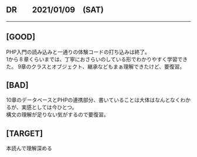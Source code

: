 ## DR　　2021/01/09　(SAT)
----------
## [GOOD]

PHP入門の読み込みと一通りの体験コードの打ち込みは終了。   
1から８章くらいまでは、丁寧におさらいのしている形でわかりやすく学習できた。
9章のクラスとオブジェクト、継承などもまぁ理解できたけど、要復習。

## [BAD]

10章のデータベースとPHPの連携部分、書いていることは大体はなんとなくわかるが、実感としては今ひとつ。     
構文の理解が足りない気がするので要復習。

## [TARGET]
本読んで理解深める





